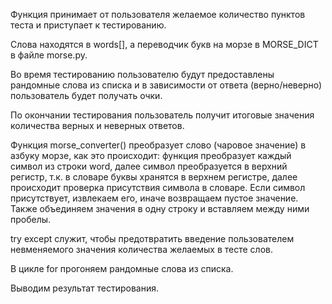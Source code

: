 Функция принимает от пользователя желаемое количество 
пунктов теста и приступает к тестированию. 

Слова находятся в words[], а переводчик букв на морзе в MORSE_DICT 
в файле morse.py.

Во время тестированию пользователю будут предоставлены рандомные слова из списка 
и в зависимости от ответа (верно/неверно) пользователь будет получать очки. 

По окончании тестирования пользователь получит итоговые значения
количества верных и неверных ответов.

Функция morse_converter() преобразует слово (чаровое значение) в азбуку морзе, 
как это происходит: функция преобразует каждый символ из строки word, далее
символ преобразуется в верхний регистр, т.к. в словаре буквы хранятся в
верхнем регистре, далее происходит проверка присутствия символа в словаре. Если 
символ присутствует, извлекаем его, иначе возвращаем пустое значение. Также 
объединяем значения в одну строку и вставляем между ними пробелы. 

try except служит, чтобы предотвратить введение пользователем невменяемого 
значения количества желаемых в тесте слов. 

В цикле for прогоняем рандомные слова из списка. 

Выводим результат тестирования. 
